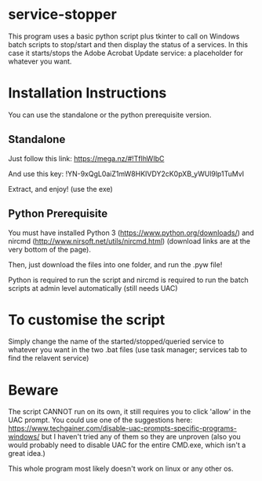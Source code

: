 # service-stopper
This program uses a basic python script plus tkinter to call on Windows batch scripts to stop/start and then display the status of a services. In this case it starts/stops the Adobe Acrobat Update service: a placeholder for whatever you want. 
# Installation Instructions
You can use the standalone or the python prerequisite version.
## Standalone
Just follow this link: https://mega.nz/#!TfIhWIbC

And use this key: !YN-9xQgL0aiZ1mW8HKIVDY2cK0pXB_yWUl9lp1TuMvI

Extract, and enjoy! (use the exe)
## Python Prerequisite
You must have installed Python 3 (https://www.python.org/downloads/) and nircmd (http://www.nirsoft.net/utils/nircmd.html) (download links are at the very bottom of the page).

Then, just download the files into one folder, and run the .pyw file!

Python is required to run the script and nircmd is required to run the batch scripts at admin level automatically (still needs UAC)
# To customise the script
Simply change the name of the started/stopped/queried service to whatever you want in the two .bat files (use task manager; services tab to find the relavent service)
# Beware
The script CANNOT run on its own, it still requires you to click 'allow' in the UAC prompt. You could use one of the suggestions here: https://www.techgainer.com/disable-uac-prompts-specific-programs-windows/   but I haven't tried any of them so they are unproven (also you would probably need to disable UAC for the entire CMD.exe, which isn't a great idea.)

This whole program most likely doesn't work on linux or any other os.
